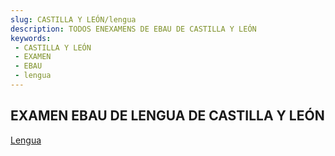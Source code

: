 ```yaml
---
slug: CASTILLA Y LEÓN/lengua
description: TODOS ENEXAMENS DE EBAU DE CASTILLA Y LEÓN
keywords:
 - CASTILLA Y LEÓN
 - EXAMEN
 - EBAU
 - lengua
---
```

## EXAMEN EBAU DE LENGUA DE CASTILLA Y LEÓN
[Lengua](https://drive.google.com/drive/folders/10cVWgYCvREPLGNeFiEUmkx8E8ThNWybJ?usp=sharing)